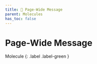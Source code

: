 ```yaml
---
title: 💚 Page-Wide Message
parent: Molecules
has_toc: false
---
```


# Page-Wide Message
Molecule
{: .label .label-green }

